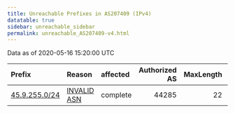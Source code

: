 ```yaml
---
title: Unreachable Prefixes in AS207409 (IPv4)
datatable: true
sidebar: unreachable_sidebar
permalink: unreachable_AS207409-v4.html
---
```


Data as of 2020-05-16 15:20:00 UTC


<div class="datatable-begin"></div>

| Prefix                                               | Reason                                                                                                | affected   |   Authorized AS |   MaxLength | Anchor                                         |   unreachable /24s |
|:-----------------------------------------------------|:------------------------------------------------------------------------------------------------------|:-----------|----------------:|------------:|:-----------------------------------------------|-------------------:|
| [45.9.255.0/24](https://stat.ripe.net/45.9.255.0/24) | [INVALID ASN](https://rpki-validator.ripe.net/announcement-preview?asn=AS207409&prefix=45.9.255.0/24) | complete   |           44285 |          22 | [RIPE](unreachable_RIPE_NCC_RPKI_Root-v4.html) |                  1 |

<div class="datatable-end"></div>